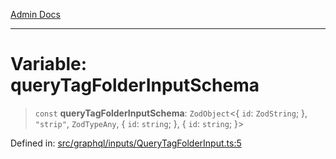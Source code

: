 [Admin Docs](/)

***

# Variable: queryTagFolderInputSchema

> `const` **queryTagFolderInputSchema**: `ZodObject`\<\{ `id`: `ZodString`; \}, `"strip"`, `ZodTypeAny`, \{ `id`: `string`; \}, \{ `id`: `string`; \}\>

Defined in: [src/graphql/inputs/QueryTagFolderInput.ts:5](https://github.com/Sourya07/talawa-api/blob/aac5f782223414da32542752c1be099f0b872196/src/graphql/inputs/QueryTagFolderInput.ts#L5)
